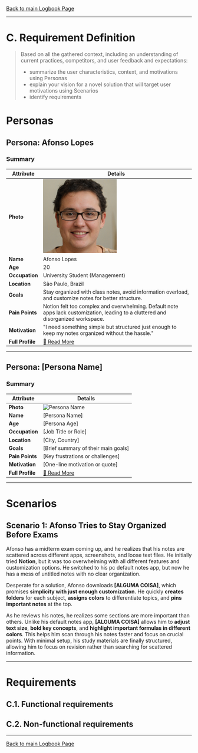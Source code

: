 [Back to main Logbook Page](../hci_logbook.md)

---
# C. Requirement Definition
>	Based on all the gathered context, including an understanding of current practices, competitors, and user feedback and expectations: 
>	- summarize the user characteristics, context, and motivations using Personas
>	- explain your vision for a novel solution that will target user motivations using Scenarios
>	- identify requirements

# Personas

## Persona: Afonso Lopes  
### Summary 
| Attribute        | Details                                       |
| ---------------- | --------------------------------------------- |
| **Photo**        | <img src="personas/afonso_lopes.jpg" alt="afonso_lopes" width="200"/>  |
| **Name**         | Afonso Lopes                                |
| **Age**          | 20                                 |
| **Occupation**   | University Student (Management)                           |
| **Location**     | São Paulo, Brazil                               |
| **Goals**        | Stay organized with class notes, avoid information overload, and customize notes for better structure.|
| **Pain Points**  | Notion felt too complex and overwhelming. Default note apps lack customization, leading to a cluttered and disorganized workspace.|
| **Motivation**   | "I need something simple but structured just enough to keep my notes organized without the hassle."|
| **Full Profile** | [📄 Read More](personas/afonso_lopes.md) |

---
## Persona: [Persona Name] 
### Summary 
| Attribute        | Details                                       |
| ---------------- | --------------------------------------------- |
| **Photo**        | ![Persona Name](path/to/photo.jpg)            |
| **Name**         | [Persona Name]                                |
| **Age**          | [Persona Age]                                 |
| **Occupation**   | [Job Title or Role]                           |
| **Location**     | [City, Country]                               |
| **Goals**        | [Brief summary of their main goals]           |
| **Pain Points**  | [Key frustrations or challenges]              |
| **Motivation**   | [One-line motivation or quote]                |
| **Full Profile** | [📄 Read More](personas/persona2_template.md) |

---





# Scenarios


## Scenario 1: Afonso Tries to Stay Organized Before Exams

Afonso has a midterm exam coming up, and he realizes that his notes are scattered across different apps, screenshots, and loose text files. He initially tried **Notion**, but it was too overwhelming with all different features and customization options. He switched to his pc default notes app, but now he has a mess of untitled notes with no clear organization.

Desperate for a solution, Afonso downloads **[ALGUMA COISA]**, which promises **simplicity with just enough customization**. He quickly **creates folders** for each subject, **assigns colors** to differentiate topics, and **pins important notes** at the top.

As he reviews his notes, he realizes some sections are more important than others. Unlike his default notes app, **[ALGUMA COISA]** allows him to **adjust text size**, **bold key concepts**, and **highlight important formulas in different colors**. This helps him scan through his notes faster and focus on crucial points. With minimal setup, his study materials are finally structured, allowing him to focus on revision rather than searching for scattered information.

---


# Requirements





## C.1. Functional requirements


## C.2. Non-functional requirements


---
[Back to main Logbook Page](hci_logbook.md)